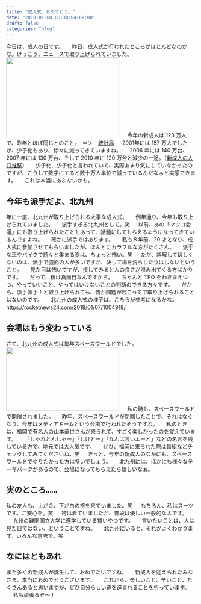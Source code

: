 ```yaml
---
title: "成人式、おめでとう。"
date: "2018-01-08 06:30:04+09:00"
draft: false
categories: "blog"
---
```

今日は、成人の日です。
　
昨日、成人式が行われたところがほとんどなのかな。けっこう、ニュースで取り上げられていました。
　
<img src="https://hiroshifujita.com/cms/wp-content/uploads/2018/01/8e7af13d0bc551255e2257e4621a405c_m-min-300x212.jpg" alt="" width="300" height="212" class="alignnone size-medium wp-image-282" />
　
今年の新成人は 123 万人で、昨年とほぼ同じとのこと。　＝＞　<a href="http://www.stat.go.jp/data/jinsui/topics/topi1070.htm" rel="noopener noreferrer" target="_blank">統計局</a>
　
2001年には 157 万人でしたが、少子化もあり、徐々に減ってきていますね。
　
2006 年には 140 万台、2007 年には 130 万台、そして 2010 年に 120 万台と減少の一途。（<a href="http://www.stat.go.jp/data/jinsui/topics/topi1072.htm" rel="noopener noreferrer" target="_blank">新成人の人口推移</a>）
　
少子化、少子化と言われていて、実際あまり気にしていなかったのですが、こうして数字にすると数十万人単位で減っているんだなぁと実感できます。
　
これは本当にあぶないかも。
　
<h2>今年も派手だよ、北九州</h2>

年に一度、北九州が取り上げられる大事な成人式。
　
例年通り、今年も取り上げられていました。
　
派手すぎる北九州として。笑
　
以前、あの「マツコ会議」にも取り上げられたこともあって、話題にしてもらえるようになってきているんですよね。
　
確かに派手ではあります。
　
私も８年前、20 才となり、成人式に参加させてもらいましたが、ほんとにカラフルな方がたくさん。
　
派手な車やバイクで続々と集まる姿は、ちょっと怖い。笑
　
ただ、誤解してほしくないのは、派手で強面の人が多いですが、決して場を荒らしたりはしないということ。
　
見た目は怖いですが、接してみると人の良さが滲み出てくる方ばかりです。
　
だって、根は真面目なんですから。
　
ちゃんと TPO をわきまえつつ、やっていいこと、やってはいけないことの判断のできる方々です。
　
だから、派手派手！と取り上げられても、何か問題が起こってで取り上げられることはないのです。
　
北九州の成人式の様子は、こちらが参考になるかな。
　
<a href="https://rocketnews24.com/2018/01/07/1004918/" rel="noopener noreferrer" target="_blank">https://rocketnews24.com/2018/01/07/1004918/</a>
　
<h2>会場はもう変わっている</h2>

さて、北九州の成人式は毎年スペースワールドでした。
　
<img src="https://hiroshifujita.com/cms/wp-content/uploads/2018/01/4a86b89983b8e1f2109db79ebd4f0ae4_m-min-300x169.jpg" alt="" width="300" height="169" class="alignnone size-medium wp-image-281" />
　
私の時も、スペースワールドで開催されました。
　
昨年、スペースワールドが閉園したことで、それはなくなり、今年はメディアドームという会場で行われたそうですね。
　
私のときは、福岡で有名人の山本華世さんが来られて、すごく楽しかったのを覚えています。
　
「しゃれとんしゃー」「しけとー」「なんば言いよーと」などの名言を残している方で、地元では大人気です。
　
ぜひ、福岡に来られた際は番組などチェックしてみてくださいね。笑
　
きっと、今年の新成人のなかにも、スペースワールドでやりたかった方は多いでしょう。
　
北九州には、ほかにも様々なテーマパークがあるので、会場になってもらえたら嬉しいなぁ。
　
<h2>実のところ。。。</h2>

私の友人も、上が金、下が白の袴を来ていました。笑
　
もちろん、私はスーツです。ご安心を。笑
　
袴は着ていましたが、普段は優しい一般的な人です。
　
九州の難関国立大学に進学している賢いやつです。
　
言いたいことは、人は見た目ではない、ということですね。
　
北九州にいると、それがよくわかります。いろんな意味で。笑
　
<h2>なにはともあれ</h2>

また多くの新成人が誕生して、おめでたいですね。
　
新成人を迎えられたみなさま、本当におめでとうございます。
　
これから、楽しいこと、辛いこと、たくさんあると思いますが、ぜひ自分らしい道を進まれることを祈っています。
　
私も頑張るぞ〜！